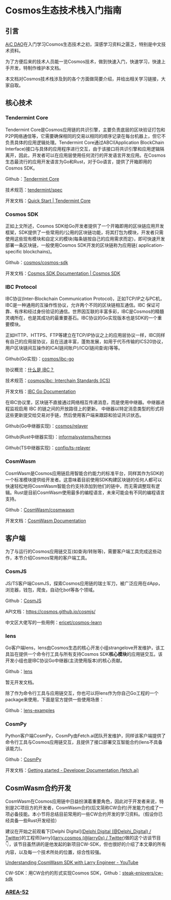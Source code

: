 # Cosmos生态技术栈入门指南

## 引言

[AiC DAO](https://twitter.com/AiC_DAO)在入门学习Cosmos生态技术之初，深感学习资料之匮乏，特别是中文技术资料。

为了方便后来的技术人员能一览Cosmos技术，做到快速入门，快速学习，快速上手开发，特制作维护本文档。

本文档对Cosmos技术栈涉及到的各个方面做简要介绍，并给出相关学习链接，大家自取。

## 核心技术

### Tendermint Core

Tendermint Core是Cosmos应用链的共识引擎，主要负责底层的区块验证打包和P2P网络通信等，它需要确保相同的交易以相同的顺序记录在每台机器上，但它不负责具体的应用逻辑处理。Tendermint Core通过ABCI(Application BlockChain Interface)接口与具体的应用程序进行交互，由于该接口将共识引擎和应用逻辑隔离开，因此，开发者可以在应用层使用任何流行的开发语言开发应用。在Cosmos生态最流行的应用开发语言为Go和Rust，对于Go语言，提供了开箱即用的Cosmos SDK。

Github：[Tendermint Core ](https://github.com/tendermint/tendermint)

技术规范：[tendermint/spec](https://github.com/tendermint/tendermint/tree/main/spec)

开发文档：[Quick Start | Tendermint Core](https://docs.tendermint.com/v0.34/introduction/quick-start.html)

### Cosmos SDK

正如上文所述，Cosmos SDK给Go开发者提供了一个开箱即用的区块链应用开发框架，SDK提供了一些常用的/公用的区块链功能，将其打包为模块，开发者只需使用这些现有模块和自定义的模块(每条链按自己的应用需求而定)，即可快速开发部署一条区块链，一般使用Cosmos SDK开发的区块链称为应用链( application-specific blockchains)。

Github：[cosmos/cosmos-sdk](https://github.com/cosmos/cosmos-sdk)

开发文档：[Cosmos SDK Documentation | Cosmos SDK](https://docs.cosmos.network/main)

### IBC Protocol

IBC协议(Inter-Blockchain Communication Protocol)，正如TCP/IP之与PC机，IBC是一种通用的互操作性协议，允许两个不同的区块链相互通信。IBC 保证可靠、有序和经过身份验证的通信。世界因互联的丰富多彩，IBC是Cosmos的精髓灵魂所在，也是其成功的最重要基石。IBC协议的Go实现版本也是SDK的一个重要模块。

正如HTTP、HTTPS、FTP等建立在TCP/IP协议之上的应用层协议一样，IBC同样有自己的应用层协议，且在迅速丰富，蓬勃发展，如用于代币传输的ICS20协议，用户区块链间互操作的ICA(链间账户)/ICQ(链间查询)等等。

Github(Go实现)：[cosmos/ibc-go](https://github.com/cosmos/ibc-go)

协议概览：[什么是 IBC？](https://medium.com/the-interchain-foundation/eli5-what-is-ibc-def44d7b5b4c)

技术规范：[cosmos/ibc: Interchain Standards (ICS) ](https://github.com/cosmos/ibc)

开发文档：[IBC Go Documentation](https://ibc.cosmos.network/)

在IBC协议里，区块链不直接通过网络相互传递消息，而是使用中继器。中继器进程监视启用 IBC 的链之间的开放路径上的更新。 中继器以特定消息类型的形式将这些更新提交给交易对手链，然后使用客户端来跟踪和验证共识状态。

Github(Go中继器实现)：[cosmos/relayer](https://github.com/cosmos/relayer)

Github(Rust中继器实现)：[informalsystems/hermes](https://github.com/informalsystems/hermes)

Github(TS中继器实现)：[confio/ts-relayer](https://github.com/confio/ts-relayer)

### CosmWasm

CosmWasm是Cosmos应用链启用智能合约能力的标准平台，同样其作为SDK的一个标准模块提供给开发者。这意味着目前使用SDK构建区块链的任何人都可以快速轻松地将CosmWasm智能合约支持添加到他们的链中，而无需调整现有逻辑。Rust是目前CosmWasm使用最多的编程语言，未来可能会有不同的编程语言支持。

Github：[CosmWasm/cosmwasm](https://github.com/CosmWasm/cosmwasm)

开发文档：[CosmWasm Documentation](https://docs.cosmwasm.com/docs/1.0/)



## 客户端

为了与运行的Cosmos应用链交互(如查询/转账等)，需要客户端工具完成这些动作，本节介绍Cosmos常用的客户端工具。

### CosmJS

JS/TS客户端CosmJS，探索Cosmos应用链的瑞士军刀，被广泛应用在dApp，浏览器，钱包，爬虫，自动化bot等各个领域。

Github：[CosmJS](https://github.com/cosmos/cosmjs)

API文档：https://cosmos.github.io/cosmjs/

中文区大佬写的一些用例：[ericet/cosmos-learn ](https://github.com/ericet/cosmos-learn)

### lens

Go客户端lens，lens由Cosmos生态的核心开发小组strangelove开发维护，该工具旨在提供一个命令行工具与所有支持Cosmos SDK**核心模块**的应用链交互。该开发小组也是IBC协议Go中继器(主流使用版本)的核心贡献。

Github：[lens](https://github.com/strangelove-ventures/lens)

暂无开发文档。

除了作为命令行工具与应用链交互，你也可以将lens作为你自己Go工程的一个package来使用，下面是官方提供一些使用场景：

Github：[lens-examples ](https://github.com/strangelove-ventures/lens-examples)

### CosmPy

Python客户端CosmPy，CosmPy由Fetch.ai团队开发维护，同样该客户端提供了命令行工具与Cosmos应用链交互，且提供了接口部署交互智能合约(lens不具备该能力)。

Github：[CosmPy](https://github.com/fetchai/cosmpy)

开发文档：[Getting started - Developer Documentation (fetch.ai)](https://docs.fetch.ai/CosmPy/)

## CosmWasm合约开发

CosmWasm在Cosmos应用链中日益扮演着重要角色，因此对于开发者来说，特别是2C项目方的开发者，CosmWasm合约(后文简称CW合约)开发能力也成了一项必备技能。本小节将总结目前常用的一些CW合约开发的学习资料。（假设你已经具备一些Rust开发经验）

建议在开始之前观看下[Delphi Digital]([Delphi Digital (@Delphi_Digital) / Twitter](https://twitter.com/delphi_digital))的工程师[larry]([larry.cosmos (@larry0x) / Twitter](https://twitter.com/larry0x))做的这个访谈节目👇，该节目虽然讲的是他发起的新项目CW-SDK，但也很好的介绍了本文章的所有内容，以及每一个技术所处的位置，综合性较强。

[ Understanding CosmWasm SDK with Larry Engineer - YouTube](https://www.youtube.com/watch?v=LQoBF5xr00c)

CW-SDK：用CW合约的形式实现Cosmos SDK，Github：[steak-enjoyers/cw-sdk](https://github.com/steak-enjoyers/cw-sdk)

### [AREA-52](https://area-52.io/)





